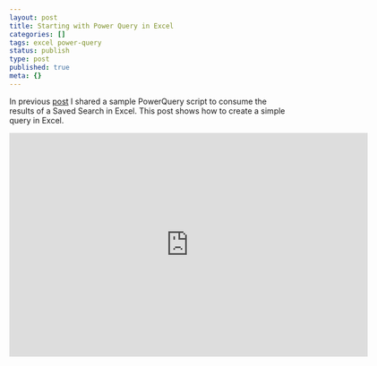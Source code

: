 ```yaml
---
layout: post
title: Starting with Power Query in Excel
categories: []
tags: excel power-query
status: publish
type: post
published: true
meta: {}
---
```


In  previous [post](/2019-6-6-query-cm-from-excel/) I shared a sample PowerQuery script to consume the results of a Saved Search in Excel.  This post shows how to create a simple query in Excel.
<iframe src="https://player.vimeo.com/video/444137311?app_id=122963&amp;wmode=opaque" width="640" height="400" frameborder="0" title="Power BI" allow="autoplay; fullscreen" allowfullscreen=""></iframe>